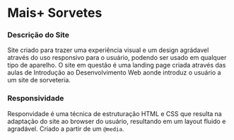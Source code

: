 # Mais+ Sorvetes
### Descrição do Site
Site criado para trazer uma experiência visual e um design agrádavel através do uso responsivo para o usuário, podendo ser usado em qualquer tipo de aparelho.
O site em questão é uma landing page criada através das aulas de Introdução ao Desenvolvimento Web aonde introduz o usuário a um site de sorveteria.

### Responsividade
Responvidade é uma técnica de estruturação HTML e CSS que resulta na adaptação do site ao browser do usuário, resultando em um layout fluido e agradável. Criado a partir de um `@media`.
